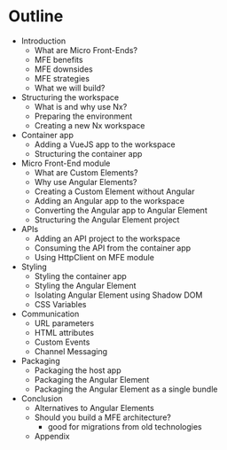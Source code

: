 # Outline

- Introduction
  - What are Micro Front-Ends?
  - MFE benefits
  - MFE downsides
  - MFE strategies
  - What we will build?
- Structuring the workspace
  - What is and why use Nx?
  - Preparing the environment
  - Creating a new Nx workspace
- Container app
  - Adding a VueJS app to the workspace
  - Structuring the container app
- Micro Front-End module
  - What are Custom Elements?
  - Why use Angular Elements?
  - Creating a Custom Element without Angular
  - Adding an Angular app to the workspace
  - Converting the Angular app to Angular Element
  - Structuring the Angular Element project
- APIs
  - Adding an API project to the workspace
  - Consuming the API from the container app
  - Using HttpClient on MFE module
- Styling
  - Styling the container app
  - Styling the Angular Element
  - Isolating Angular Element using Shadow DOM
  - CSS Variables
- Communication
  - URL parameters
  - HTML attributes
  - Custom Events
  - Channel Messaging
- Packaging
  - Packaging the host app
  - Packaging the Angular Element
  - Packaging the Angular Element as a single bundle
- Conclusion
  - Alternatives to Angular Elements
  - Should you build a MFE architecture?
    - good for migrations from old technologies
  - Appendix

<!-- TODO: add borders to the diagrams with white background in lesson 1,2,4,6 -->
